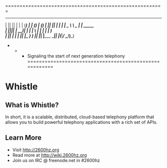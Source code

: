 =======================================================
 _  _  _ _     _ _____    _    _______ _       _______ 
| || || | |   | (_____)  | |  (_______) |     (_______)
| || || | |__ | |  _      \ \  _      | |      _____   
| ||_|| |  __)| | | |      \ \| |     | |     |  ___)  
| |___| | |   | |_| |_ _____) ) |_____| |_____| |_____ 
 \______|_|   |_(_____|______/ \______)_______)_______)
 - - - Signaling the start of next generation telephony
=======================================================

Whistle
=======

What is Whistle?
----------------

In short, it is a scalable, distributed, cloud-based telephony platform that allows you to build powerful telephony applications with a rich set of APIs.

Learn More
----------

* Visit http://2600hz.org
* Read more at http://wiki.2600hz.org
* Join us on IRC @ freenode.net in #2600hz



